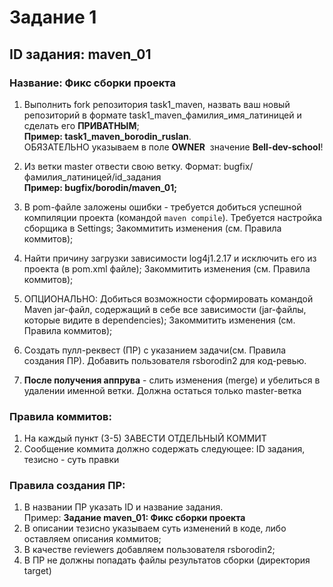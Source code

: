 # Задание 1

## ID задания: maven_01
### Название: Фикс сборки проекта

1) Выполнить fork репозитория task1_maven, назвать ваш новый репозиторий в формате task1_maven_фамилия_имя_латиницей и сделать его **ПРИВАТНЫМ**; <br/>**Пример: task1_maven_borodin_ruslan**.
  <br/>ОБЯЗАТЕЛЬНО указываем в поле **OWNER**  значение **Bell-dev-school**!

2) Из ветки master отвести свою ветку. Формат: bugfix/фамилия_латиницей/id_задания <br/>**Пример: bugfix/borodin/maven_01;**
3) В pom-файле заложены ошибки - требуется добиться успешной компиляции проекта (командой `maven compile`). Требуется настройка сборщика в Settings;  Закоммитить изменения (см. Правила коммитов);
4) Найти причину загрузки завиcимости log4j1.2.17 и исключить его из проекта (в pom.xml файле); Закоммитить изменения (см. Правила коммитов);
5) ОПЦИОНАЛЬНО: Добиться возможности сформировать командой Maven jar-файл, содержащий в себе все зависимости (jar-файлы, которые видите в dependencies); Закоммитить изменения (см. Правила коммитов);
6) Создать пулл-реквест (ПР) с указанием задачи(см. Правила создания ПР). Добавить пользователя rsborodin2 для код-ревью.
7) **После получения аппрува** - слить изменения (merge) и убелиться в удалении именной ветки. Должна остаться только master-ветка

### Правила коммитов:
1) На каждый пункт (3-5) ЗАВЕСТИ ОТДЕЛЬНЫЙ КОММИТ
2) Сообщение коммита должно содержать следующее: ID задания, тезисно - суть правки

### Правила создания ПР:
1) В названии ПР указать ID и название задания. <br/>Пример: **Задание maven_01: Фикс сборки проекта**
2) В описании тезисно указываем суть изменений в коде, либо оставляем описания коммитов;
3) В качестве reviewers добавляем пользователя rsborodin2;
4) В ПР не должны попадать файлы результатов сборки (директория target)
